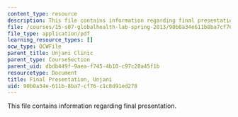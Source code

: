 ```yaml
---
content_type: resource
description: This file contains information regarding final presentation.
file: /courses/15-s07-globalhealth-lab-spring-2013/90b0a34e611b8ba7cf76c1c8d91ed278_MIT15_S07S13_final_pres_unj.pdf
file_type: application/pdf
learning_resource_types: []
ocw_type: OCWFile
parent_title: Unjani Clinic
parent_type: CourseSection
parent_uid: dbdb449f-9aea-f745-4b10-c97c28a45f1b
resourcetype: Document
title: Final Presentation, Unjani
uid: 90b0a34e-611b-8ba7-cf76-c1c8d91ed278
---
```

This file contains information regarding final presentation.

